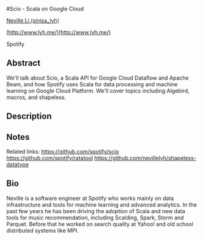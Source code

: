 #Scio - Scala on Google Cloud

[Neville Li (sinisa_lyh)](http://twitter.com/sinisa_lyh)

[http://www.lyh.me/](http://www.lyh.me/)

Spotify

## Abstract

We'll talk about Scio, a Scala API for Google Cloud Dataflow and Apache Beam, and how Spotify uses Scala for data processing and machine learning on Google Cloud Platform. We'll cover topics including Algebird, macros, and shapeless.

## Description



## Notes

Related links:
https://github.com/spotify/scio
https://github.com/spotify/ratatool
https://github.com/nevillelyh/shapeless-datatype


## Bio
  
Neville is a software engineer at Spotify who works mainly on data infrastructure and tools for machine learning and advanced analytics. In the past few years he has been driving the adoption of Scala and new data tools for music recommendation, including Scalding, Spark, Storm and Parquet. Before that he worked on search quality at Yahoo! and old school distributed systems like MPI.